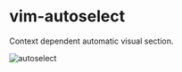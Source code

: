 # vim-autoselect
Context dependent automatic visual section.

![autoselect](https://user-images.githubusercontent.com/16010691/34510463-bf3c25c8-f019-11e7-9153-20bdb4ee1a0a.gif)
